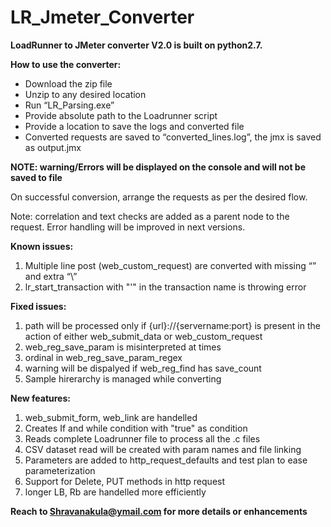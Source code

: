 # LR_Jmeter_Converter
**LoadRunner to JMeter converter V2.0  is built on python2.7.**


**How to use the converter:**

* Download the zip file
* Unzip to any desired location
* Run “LR_Parsing.exe”
* Provide absolute path to the Loadrunner script
* Provide a location to save the logs and converted file
* Converted requests are saved to “converted_lines.log”, the jmx is saved as output.jmx

**NOTE: warning/Errors will be displayed on the console and will not be saved to file**

On successful conversion, arrange the requests as per the desired flow.

Note: correlation and text checks are added as a parent node to the request.
	Error handling will be improved in next versions.
	
**Known issues:**
1.	Multiple line post (web_custom_request) are converted with missing “” and extra “\”
2.	lr_start_transaction with "'" in the transaction name is throwing error

**Fixed issues:**

1.	path will be processed only if {url}://{servername:port} is present in the action of either web_submit_data or web_custom_request
2. 	web_reg_save_param is misinterpreted at times
3.	ordinal in web_reg_save_param_regex										
4. 	warning will be dispalyed if web_reg_find has save_count
5.	Sample hirerarchy is managed while converting 

**New features:**

1. 	web_submit_form, web_link are handelled	
2.	Creates If and while condition with "true" as condition										
3.	Reads complete Loadrunner file to process all the .c files 
4.	CSV dataset read will be created with param names and file linking
5.	Parameters are added to http_request_defaults and test plan to ease parameterization
6.	Support for Delete, PUT methods in http request
7.	longer LB, Rb are handelled more efficiently


**Reach to Shravanakula@ymail.com for more details or enhancements**
	
